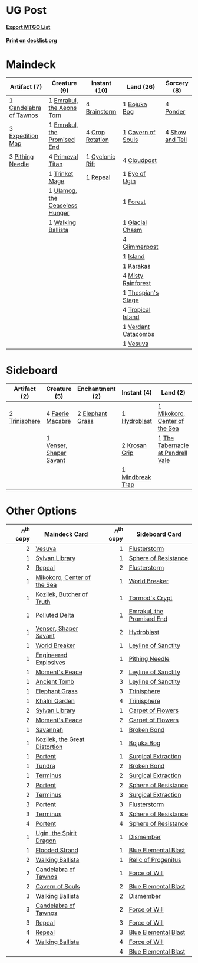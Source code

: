 # UG Post

#### [Export MTGO List](../collection/UG%20Post/UG%20Post.txt)
#### [Print on decklist.org](http://decklist.org/?deckmain=1%09Bojuka%20Bog%0A4%09Brainstorm%0A1%09Candelabra%20of%20Tawnos%0A1%09Cavern%20of%20Souls%0A4%09Cloudpost%0A4%09Crop%20Rotation%0A1%09Cyclonic%20Rift%0A1%09Emrakul,%20the%20Aeons%20Torn%0A1%09Emrakul,%20the%20Promised%20End%0A3%09Expedition%20Map%0A1%09Eye%20of%20Ugin%0A1%09Forest%0A1%09Glacial%20Chasm%0A4%09Glimmerpost%0A1%09Island%0A1%09Karakas%0A4%09Misty%20Rainforest%0A3%09Pithing%20Needle%0A4%09Ponder%0A4%09Primeval%20Titan%0A1%09Repeal%0A4%09Show%20and%20Tell%0A1%09Thespian's%20Stage%0A1%09Trinket%20Mage%0A4%09Tropical%20Island%0A1%09Ulamog,%20the%20Ceaseless%20Hunger%0A1%09Verdant%20Catacombs%0A1%09Vesuva%0A1%09Walking%20Ballista&deckside=2%09Elephant%20Grass%0A4%09Faerie%20Macabre%0A1%09Hydroblast%0A2%09Krosan%20Grip%0A1%09Mikokoro,%20Center%20of%20the%20Sea%0A1%09Mindbreak%20Trap%0A1%09The%20Tabernacle%20at%20Pendrell%20Vale%0A2%09Trinisphere%0A1%09Venser,%20Shaper%20Savant)
# Maindeck

|                                          Artifact (7)                                           |                                              Creature (9)                                               |                                       Instant (10)                                       |                                          Land (26)                                           |                                       Sorcery (8)                                        |
|-------------------------------------------------------------------------------------------------|---------------------------------------------------------------------------------------------------------|------------------------------------------------------------------------------------------|----------------------------------------------------------------------------------------------|------------------------------------------------------------------------------------------|
|1 [Candelabra of Tawnos](http://gatherer.wizards.com/Pages/Card/Details.aspx?multiverseid=202627)|1 [Emrakul, the Aeons Torn](http://gatherer.wizards.com/Pages/Card/Details.aspx?multiverseid=397905)     |4 [Brainstorm](http://gatherer.wizards.com/Pages/Card/Details.aspx?multiverseid=382871)   |1 [Bojuka Bog](http://gatherer.wizards.com/Pages/Card/Details.aspx?multiverseid=247536)       |4 [Ponder](http://gatherer.wizards.com/Pages/Card/Details.aspx?multiverseid=244313)       |
|3 [Expedition Map](http://gatherer.wizards.com/Pages/Card/Details.aspx?multiverseid=397742)      |1 [Emrakul, the Promised End](http://gatherer.wizards.com/Pages/Card/Details.aspx?multiverseid=414295)   |4 [Crop Rotation](http://gatherer.wizards.com/Pages/Card/Details.aspx?multiverseid=417430)|1 [Cavern of Souls](http://gatherer.wizards.com/Pages/Card/Details.aspx?multiverseid=426057)  |4 [Show and Tell](http://gatherer.wizards.com/Pages/Card/Details.aspx?multiverseid=416878)|
|3 [Pithing Needle](http://gatherer.wizards.com/Pages/Card/Details.aspx?multiverseid=425815)      |4 [Primeval Titan](http://gatherer.wizards.com/Pages/Card/Details.aspx?multiverseid=397688)              |1 [Cyclonic Rift](http://gatherer.wizards.com/Pages/Card/Details.aspx?multiverseid=425860)|4 [Cloudpost](http://gatherer.wizards.com/Pages/Card/Details.aspx?multiverseid=49050)         |                                                                                          |
|                                                                                                 |1 [Trinket Mage](http://gatherer.wizards.com/Pages/Card/Details.aspx?multiverseid=442777)                |1 [Repeal](http://gatherer.wizards.com/Pages/Card/Details.aspx?multiverseid=397667)       |1 [Eye of Ugin](http://gatherer.wizards.com/Pages/Card/Details.aspx?multiverseid=397726)      |                                                                                          |
|                                                                                                 |1 [Ulamog, the Ceaseless Hunger](http://gatherer.wizards.com/Pages/Card/Details.aspx?multiverseid=402079)|                                                                                          |1 [Forest](http://gatherer.wizards.com/Pages/Card/Details.aspx?multiverseid=439605)           |                                                                                          |
|                                                                                                 |1 [Walking Ballista](http://gatherer.wizards.com/Pages/Card/Details.aspx?multiverseid=423848)            |                                                                                          |1 [Glacial Chasm](http://gatherer.wizards.com/Pages/Card/Details.aspx?multiverseid=184631)    |                                                                                          |
|                                                                                                 |                                                                                                         |                                                                                          |4 [Glimmerpost](http://gatherer.wizards.com/Pages/Card/Details.aspx?multiverseid=209043)      |                                                                                          |
|                                                                                                 |                                                                                                         |                                                                                          |1 [Island](http://gatherer.wizards.com/Pages/Card/Details.aspx?multiverseid=439602)           |                                                                                          |
|                                                                                                 |                                                                                                         |                                                                                          |1 [Karakas](http://gatherer.wizards.com/Pages/Card/Details.aspx?multiverseid=201198)          |                                                                                          |
|                                                                                                 |                                                                                                         |                                                                                          |4 [Misty Rainforest](http://gatherer.wizards.com/Pages/Card/Details.aspx?multiverseid=426065) |                                                                                          |
|                                                                                                 |                                                                                                         |                                                                                          |1 [Thespian's Stage](http://gatherer.wizards.com/Pages/Card/Details.aspx?multiverseid=366353) |                                                                                          |
|                                                                                                 |                                                                                                         |                                                                                          |4 [Tropical Island](http://gatherer.wizards.com/Pages/Card/Details.aspx?multiverseid=383138)  |                                                                                          |
|                                                                                                 |                                                                                                         |                                                                                          |1 [Verdant Catacombs](http://gatherer.wizards.com/Pages/Card/Details.aspx?multiverseid=426074)|                                                                                          |
|                                                                                                 |                                                                                                         |                                                                                          |1 [Vesuva](http://gatherer.wizards.com/Pages/Card/Details.aspx?multiverseid=287332)           |                                                                                          |


# Sideboard

|                                      Artifact (2)                                      |                                           Creature (5)                                           |                                     Enchantment (2)                                     |                                        Instant (4)                                        |                                                  Land (2)                                                  |
|----------------------------------------------------------------------------------------|--------------------------------------------------------------------------------------------------|-----------------------------------------------------------------------------------------|-------------------------------------------------------------------------------------------|------------------------------------------------------------------------------------------------------------|
|2 [Trinisphere](http://gatherer.wizards.com/Pages/Card/Details.aspx?multiverseid=425823)|4 [Faerie Macabre](http://gatherer.wizards.com/Pages/Card/Details.aspx?multiverseid=370410)       |2 [Elephant Grass](http://gatherer.wizards.com/Pages/Card/Details.aspx?multiverseid=3661)|1 [Hydroblast](http://gatherer.wizards.com/Pages/Card/Details.aspx?multiverseid=159231)    |1 [Mikokoro, Center of the Sea](http://gatherer.wizards.com/Pages/Card/Details.aspx?multiverseid=442230)    |
|                                                                                        |1 [Venser, Shaper Savant](http://gatherer.wizards.com/Pages/Card/Details.aspx?multiverseid=425880)|                                                                                         |2 [Krosan Grip](http://gatherer.wizards.com/Pages/Card/Details.aspx?multiverseid=370557)   |1 [The Tabernacle at Pendrell Vale](http://gatherer.wizards.com/Pages/Card/Details.aspx?multiverseid=201236)|
|                                                                                        |                                                                                                  |                                                                                         |1 [Mindbreak Trap](http://gatherer.wizards.com/Pages/Card/Details.aspx?multiverseid=197532)|                                                                                                            |


# Other Options

|*n*<sup>th</sup> copy|                                             Maindeck Card                                              |*n*<sup>th</sup> copy|                                           Sideboard Card                                           |
|--------------------:|--------------------------------------------------------------------------------------------------------|--------------------:|----------------------------------------------------------------------------------------------------|
|                    2|[Vesuva](http://gatherer.wizards.com/Pages/Card/Details.aspx?multiverseid=287332)                       |                    1|[Flusterstorm](http://gatherer.wizards.com/Pages/Card/Details.aspx?multiverseid=382942)             |
|                    1|[Sylvan Library](http://gatherer.wizards.com/Pages/Card/Details.aspx?multiverseid=383120)               |                    1|[Sphere of Resistance](http://gatherer.wizards.com/Pages/Card/Details.aspx?multiverseid=383106)     |
|                    2|[Repeal](http://gatherer.wizards.com/Pages/Card/Details.aspx?multiverseid=397667)                       |                    2|[Flusterstorm](http://gatherer.wizards.com/Pages/Card/Details.aspx?multiverseid=382942)             |
|                    1|[Mikokoro, Center of the Sea](http://gatherer.wizards.com/Pages/Card/Details.aspx?multiverseid=442230)  |                    1|[World Breaker](http://gatherer.wizards.com/Pages/Card/Details.aspx?multiverseid=407636)            |
|                    1|[Kozilek, Butcher of Truth](http://gatherer.wizards.com/Pages/Card/Details.aspx?multiverseid=397668)    |                    1|[Tormod's Crypt](http://gatherer.wizards.com/Pages/Card/Details.aspx?multiverseid=389723)           |
|                    1|[Polluted Delta](http://gatherer.wizards.com/Pages/Card/Details.aspx?multiverseid=405104)               |                    1|[Emrakul, the Promised End](http://gatherer.wizards.com/Pages/Card/Details.aspx?multiverseid=414295)|
|                    1|[Venser, Shaper Savant](http://gatherer.wizards.com/Pages/Card/Details.aspx?multiverseid=425880)        |                    2|[Hydroblast](http://gatherer.wizards.com/Pages/Card/Details.aspx?multiverseid=159231)               |
|                    1|[World Breaker](http://gatherer.wizards.com/Pages/Card/Details.aspx?multiverseid=407636)                |                    1|[Leyline of Sanctity](http://gatherer.wizards.com/Pages/Card/Details.aspx?multiverseid=397677)      |
|                    1|[Engineered Explosives](http://gatherer.wizards.com/Pages/Card/Details.aspx?multiverseid=370549)        |                    1|[Pithing Needle](http://gatherer.wizards.com/Pages/Card/Details.aspx?multiverseid=425815)           |
|                    1|[Moment's Peace](http://gatherer.wizards.com/Pages/Card/Details.aspx?multiverseid=31811)                |                    2|[Leyline of Sanctity](http://gatherer.wizards.com/Pages/Card/Details.aspx?multiverseid=397677)      |
|                    1|[Ancient Tomb](http://gatherer.wizards.com/Pages/Card/Details.aspx?multiverseid=382842)                 |                    3|[Leyline of Sanctity](http://gatherer.wizards.com/Pages/Card/Details.aspx?multiverseid=397677)      |
|                    1|[Elephant Grass](http://gatherer.wizards.com/Pages/Card/Details.aspx?multiverseid=3661)                 |                    3|[Trinisphere](http://gatherer.wizards.com/Pages/Card/Details.aspx?multiverseid=425823)              |
|                    1|[Khalni Garden](http://gatherer.wizards.com/Pages/Card/Details.aspx?multiverseid=423547)                |                    4|[Trinisphere](http://gatherer.wizards.com/Pages/Card/Details.aspx?multiverseid=425823)              |
|                    2|[Sylvan Library](http://gatherer.wizards.com/Pages/Card/Details.aspx?multiverseid=383120)               |                    1|[Carpet of Flowers](http://gatherer.wizards.com/Pages/Card/Details.aspx?multiverseid=5858)          |
|                    2|[Moment's Peace](http://gatherer.wizards.com/Pages/Card/Details.aspx?multiverseid=31811)                |                    2|[Carpet of Flowers](http://gatherer.wizards.com/Pages/Card/Details.aspx?multiverseid=5858)          |
|                    1|[Savannah](http://gatherer.wizards.com/Pages/Card/Details.aspx?multiverseid=383079)                     |                    1|[Broken Bond](http://gatherer.wizards.com/Pages/Card/Details.aspx?multiverseid=443045)              |
|                    1|[Kozilek, the Great Distortion](http://gatherer.wizards.com/Pages/Card/Details.aspx?multiverseid=407514)|                    1|[Bojuka Bog](http://gatherer.wizards.com/Pages/Card/Details.aspx?multiverseid=247536)               |
|                    1|[Portent](http://gatherer.wizards.com/Pages/Card/Details.aspx?multiverseid=184661)                      |                    1|[Surgical Extraction](http://gatherer.wizards.com/Pages/Card/Details.aspx?multiverseid=397706)      |
|                    1|[Tundra](http://gatherer.wizards.com/Pages/Card/Details.aspx?multiverseid=383139)                       |                    2|[Broken Bond](http://gatherer.wizards.com/Pages/Card/Details.aspx?multiverseid=443045)              |
|                    1|[Terminus](http://gatherer.wizards.com/Pages/Card/Details.aspx?multiverseid=425851)                     |                    2|[Surgical Extraction](http://gatherer.wizards.com/Pages/Card/Details.aspx?multiverseid=397706)      |
|                    2|[Portent](http://gatherer.wizards.com/Pages/Card/Details.aspx?multiverseid=184661)                      |                    2|[Sphere of Resistance](http://gatherer.wizards.com/Pages/Card/Details.aspx?multiverseid=383106)     |
|                    2|[Terminus](http://gatherer.wizards.com/Pages/Card/Details.aspx?multiverseid=425851)                     |                    3|[Surgical Extraction](http://gatherer.wizards.com/Pages/Card/Details.aspx?multiverseid=397706)      |
|                    3|[Portent](http://gatherer.wizards.com/Pages/Card/Details.aspx?multiverseid=184661)                      |                    3|[Flusterstorm](http://gatherer.wizards.com/Pages/Card/Details.aspx?multiverseid=382942)             |
|                    3|[Terminus](http://gatherer.wizards.com/Pages/Card/Details.aspx?multiverseid=425851)                     |                    3|[Sphere of Resistance](http://gatherer.wizards.com/Pages/Card/Details.aspx?multiverseid=383106)     |
|                    4|[Portent](http://gatherer.wizards.com/Pages/Card/Details.aspx?multiverseid=184661)                      |                    4|[Sphere of Resistance](http://gatherer.wizards.com/Pages/Card/Details.aspx?multiverseid=383106)     |
|                    1|[Ugin, the Spirit Dragon](http://gatherer.wizards.com/Pages/Card/Details.aspx?multiverseid=394086)      |                    1|[Dismember](http://gatherer.wizards.com/Pages/Card/Details.aspx?multiverseid=397830)                |
|                    1|[Flooded Strand](http://gatherer.wizards.com/Pages/Card/Details.aspx?multiverseid=405098)               |                    1|[Blue Elemental Blast](http://gatherer.wizards.com/Pages/Card/Details.aspx?multiverseid=202520)     |
|                    2|[Walking Ballista](http://gatherer.wizards.com/Pages/Card/Details.aspx?multiverseid=423848)             |                    1|[Relic of Progenitus](http://gatherer.wizards.com/Pages/Card/Details.aspx?multiverseid=205326)      |
|                    2|[Candelabra of Tawnos](http://gatherer.wizards.com/Pages/Card/Details.aspx?multiverseid=202627)         |                    1|[Force of Will](http://gatherer.wizards.com/Pages/Card/Details.aspx?multiverseid=382943)            |
|                    2|[Cavern of Souls](http://gatherer.wizards.com/Pages/Card/Details.aspx?multiverseid=426057)              |                    2|[Blue Elemental Blast](http://gatherer.wizards.com/Pages/Card/Details.aspx?multiverseid=202520)     |
|                    3|[Walking Ballista](http://gatherer.wizards.com/Pages/Card/Details.aspx?multiverseid=423848)             |                    2|[Dismember](http://gatherer.wizards.com/Pages/Card/Details.aspx?multiverseid=397830)                |
|                    3|[Candelabra of Tawnos](http://gatherer.wizards.com/Pages/Card/Details.aspx?multiverseid=202627)         |                    2|[Force of Will](http://gatherer.wizards.com/Pages/Card/Details.aspx?multiverseid=382943)            |
|                    3|[Repeal](http://gatherer.wizards.com/Pages/Card/Details.aspx?multiverseid=397667)                       |                    3|[Force of Will](http://gatherer.wizards.com/Pages/Card/Details.aspx?multiverseid=382943)            |
|                    4|[Repeal](http://gatherer.wizards.com/Pages/Card/Details.aspx?multiverseid=397667)                       |                    3|[Blue Elemental Blast](http://gatherer.wizards.com/Pages/Card/Details.aspx?multiverseid=202520)     |
|                    4|[Walking Ballista](http://gatherer.wizards.com/Pages/Card/Details.aspx?multiverseid=423848)             |                    4|[Force of Will](http://gatherer.wizards.com/Pages/Card/Details.aspx?multiverseid=382943)            |
|                     |                                                                                                        |                    4|[Blue Elemental Blast](http://gatherer.wizards.com/Pages/Card/Details.aspx?multiverseid=202520)     |

